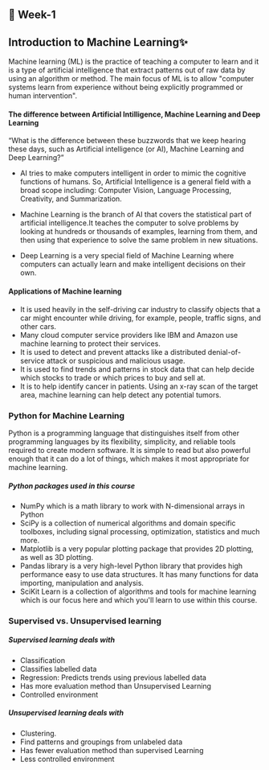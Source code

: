 ## 📅 Week-1 

## Introduction to Machine Learning✨

Machine learning (ML) is the practice of teaching a computer to learn and it is a type of artificial intelligence that extract patterns out of raw data by using an algorithm or method. 
The main focus of ML is to allow "computer systems learn from experience without being explicitly programmed or human intervention".

#### The difference between Artificial Intilligence, Machine Learning and Deep Learning

“What is the difference between these buzzwords that we keep hearing these days, such as Artificial intelligence (or AI), Machine Learning and Deep Learning?”

- AI tries to make computers intelligent in order to mimic the cognitive functions of humans. 
So, Artificial Intelligence is a general field with a broad scope including: Computer Vision, Language Processing, Creativity, and Summarization. 

- Machine Learning is the branch of AI that covers the statistical part of artificial intelligence.It teaches the computer to solve problems by looking at hundreds or thousands of examples, learning from them, and then using that experience to solve the same problem in new situations. 

- Deep Learning is a very special field of Machine Learning where computers can actually learn and make intelligent decisions on their own. 

#### Applications of Machine learning

- It is used heavily in the self-driving car industry to classify objects that a car might encounter while driving, for example, people, traffic signs, and other cars.
- Many cloud computer service providers like IBM and Amazon use machine learning to protect their services.
- It is used to detect and prevent attacks like a distributed denial-of-service attack or suspicious and malicious usage. 
- It is used to find trends and patterns in stock data that can help decide which stocks to trade or which prices to buy and sell at.
- It is to help identify cancer in patients. Using an x-ray scan of the target area, machine learning can help detect any potential tumors.

### Python for Machine Learning

Python is a programming language that distinguishes itself from other programming languages by its flexibility, simplicity, and 
reliable tools required to create modern software. 
It is simple to read but also powerful enough that it can do a lot of things, which makes it most appropriate for machine learning.

##### Python packages used in this course 

- NumPy which is a math library to work with N-dimensional arrays in Python
- SciPy is a collection of numerical algorithms and domain specific toolboxes, including signal processing, optimization, statistics and much more.
- Matplotlib is a very popular plotting package that provides 2D plotting, as well as 3D plotting.
- Pandas library is a very high-level Python library that provides high performance easy to use data structures. It has many functions for data importing, manipulation and analysis.
- SciKit Learn is a collection of algorithms and tools for machine learning which is our focus here and which you'll learn to use within this course.

### Supervised vs. Unsupervised learning
##### Supervised learning deals with 

- Classification 
- Classifies labelled data
- Regression: Predicts trends using previous labelled data
- Has more evaluation method than Unsupervised Learning
- Controlled environment

##### Unsupervised learning deals with 

- Clustering. 
- Find patterns and groupings from unlabeled data
- Has fewer evaluation method than supervised Learning
- Less controlled environment



